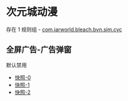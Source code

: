 # 次元城动漫

存在 1 规则组 - [com.jarworld.bleach.bvn.sjm.cyc](/src/apps/com.jarworld.bleach.bvn.sjm.cyc.ts)

## 全屏广告-广告弹窗

默认禁用

- [快照-0](https://i.gkd.li/import/13626949)
- [快照-1](https://i.gkd.li/import/13626950)
- [快照-2](https://i.gkd.li/import/13635410)
